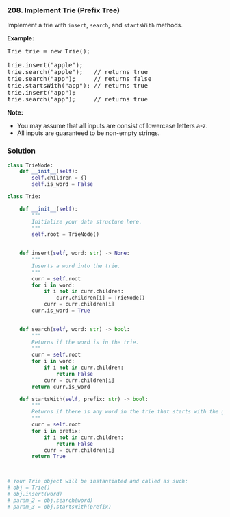 ### 208. Implement Trie (Prefix Tree)

Implement a trie with `insert`, `search`, and `startsWith` methods.

__Example:__

<pre>
Trie trie = new Trie();

trie.insert("apple");
trie.search("apple");   // returns true
trie.search("app");     // returns false
trie.startsWith("app"); // returns true
trie.insert("app");   
trie.search("app");     // returns true
</pre>

__Note:__

* You may assume that all inputs are consist of lowercase letters a-z.
* All inputs are guaranteed to be non-empty strings.

### Solution

```Python
class TrieNode:
    def __init__(self):
        self.children = {}
        self.is_word = False

class Trie:

    def __init__(self):
        """
        Initialize your data structure here.
        """
        self.root = TrieNode()
        

    def insert(self, word: str) -> None:
        """
        Inserts a word into the trie.
        """
        curr = self.root
        for i in word:
            if i not in curr.children:
                curr.children[i] = TrieNode()
            curr = curr.children[i]
        curr.is_word = True
        

    def search(self, word: str) -> bool:
        """
        Returns if the word is in the trie.
        """
        curr = self.root
        for i in word:
            if i not in curr.children:
                return False
            curr = curr.children[i]
        return curr.is_word

    def startsWith(self, prefix: str) -> bool:
        """
        Returns if there is any word in the trie that starts with the given prefix.
        """
        curr = self.root
        for i in prefix:
            if i not in curr.children:
                return False
            curr = curr.children[i]
        return True
        


# Your Trie object will be instantiated and called as such:
# obj = Trie()
# obj.insert(word)
# param_2 = obj.search(word)
# param_3 = obj.startsWith(prefix)
```
